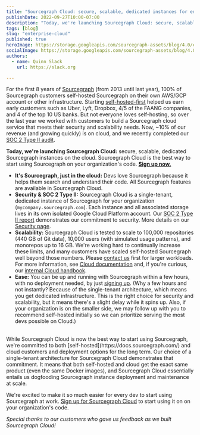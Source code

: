 ```yaml
---
title: "Sourcegraph Cloud: secure, scalable, dedicated instances for enterprises"
publishDate: 2022-09-27T10:00-07:00
description: "Today, we're launching Sourcegraph Cloud: secure, scalable, dedicated Sourcegraph on the cloud for your organization. Sourcegraph Cloud is the best way to start using Sourcegraph on your organization's code."
tags: [blog]
slug: "enterprise-cloud"
published: true
heroImage: https://storage.googleapis.com/sourcegraph-assets/blog/4.0/cloud-instances.png
socialImage: https://storage.googleapis.com/sourcegraph-assets/blog/4.0/cloud-instances.png
authors:
  - name: Quinn Slack
    url: https://slack.org

---
```


For the first 8 years of [Sourcegraph](https://about.sourcegraph.com) (from 2013 until last year), 100% of Sourcegraph customers self-hosted Sourcegraph on their own AWS/GCP account or other infrastructure. Starting [self-hosted-first](https://slack.org/self-hosted-first) helped us earn early customers such as Uber, Lyft, Dropbox, 4/5 of the FAANG companies, and 4 of the top 10 US banks. But not everyone loves self-hosting, so over the last year we worked with customers to build a Sourcegraph cloud service that meets their security and scalability needs. Now, ~10% of our revenue (and growing quickly) is on cloud, and we recently completed our [SOC 2 Type II audit](https://security.sourcegraph.com).

**Today, we're launching Sourcegraph Cloud:** secure, scalable, dedicated Sourcegraph instances on the cloud. Sourcegraph Cloud is the best way to start using Sourcegraph on your organization's code. [**Sign up now.**](https://signup.sourcegraph.com/)

* **It's Sourcegraph, just in the cloud:** Devs love Sourcegraph because it helps them search and understand their code. All Sourcegraph features are available in Sourcegraph Cloud.
* **Security &amp; SOC 2 Type II:** Sourcegraph Cloud is a single-tenant, dedicated instance of Sourcegraph for your organization (`mycompany.sourcegraph.com`). Each instance and all associated storage lives in its own isolated Google Cloud Platform account. Our [SOC 2 Type II report](https://security.sourcegraph.com) demonstrates our commitment to security. More details on our [Security page](https://security.sourcegraph.com/).
* **Scalability:** Sourcegraph Cloud is tested to scale to 100,000 repositories (440 GB of Git data), 10,000 users (with simulated usage patterns), and monorepos up to 16 GB. We're working hard to continually increase these limits, and many customers have scaled self-hosted Sourcegraph well beyond those numbers. Please [contact us](/contact) first for larger workloads. For more information, see [Cloud documentation](https://docs.sourcegraph.com/cloud) and, if you're curious, our [internal Cloud handbook](https://handbook.sourcegraph.com/departments/cloud/).
* **Ease:** You can be up and running with Sourcegraph within a few hours, with no deployment needed, by just [signing up](https://signup.sourcegraph.com/). (Why a few hours and not instantly? Because of the single-tenant architecture, which means you get dedicated infrastructure. This is the right choice for security and scalability, but it means there's a slight delay while it spins up. Also, if your organization is on the smaller side, we may follow up with you to recommend self-hosted initially so we can prioritize serving the most devs possible on Cloud.)

<br/>
While Sourcegraph Cloud is now the best way to start using Sourcegraph, we're committed to both [self-hosted](https://docs.sourcegraph.com/) and cloud customers and deployment options for the long term. Our choice of a single-tenant architecture for Sourcegraph Cloud demonstrates that commitment. It means that both self-hosted and cloud get the exact same product (even the same Docker images), and Sourcegraph Cloud essentially entails us dogfooding Sourcegraph instance deployment and maintenance at scale.

We're excited to make it so much easier for every dev to start using Sourcegraph at work. [Sign up for Sourcegraph Cloud](https://signup.sourcegraph.com/) to start using it on on your organization's code.

*Special thanks to our customers who gave us feedback as we built Sourcegraph Cloud!*